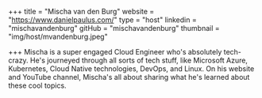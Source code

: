 +++
title = "Mischa van den Burg"
website = "https://www.danielpaulus.com/"
type = "host"
linkedin = "mischavandenburg"
gitHub = "mischavandenburg"
thumbnail = "img/host/mvandenburg.jpeg"

+++
Mischa is a super engaged Cloud Engineer who's absolutely tech-crazy. He's journeyed through all sorts of tech stuff, like Microsoft Azure, Kubernetes, Cloud Native technologies, DevOps, and Linux. On his website and YouTube channel, Mischa's all about sharing what he's learned about these cool topics.